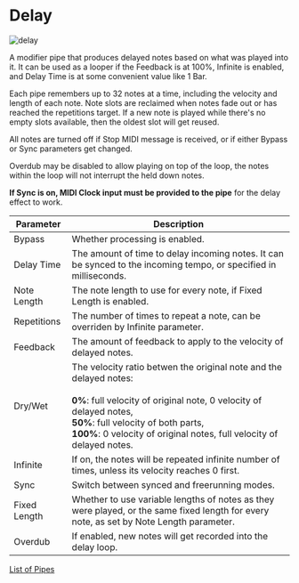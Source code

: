 # Delay

![delay](https://blokas.io/images/midihub/pipes/delay.svg)

A modifier pipe that produces delayed notes based on what was played into it. It can be used as a looper
if the Feedback is at 100%, Infinite is enabled, and Delay Time is at some convenient value like 1 Bar.

Each pipe remembers up to 32 notes at a time, including the velocity and length of each note. Note slots are
reclaimed when notes fade out or has reached the repetitions target. If a new note is played while there's no
empty slots available, then the oldest slot will get reused.

All notes are turned off if Stop MIDI message is received, or if either Bypass or Sync parameters get changed.

Overdub may be disabled to allow playing on top of the loop, the notes within the loop will not interrupt the
held down notes.

**If Sync is on, MIDI Clock input must be provided to the pipe** for the delay effect to work.

| Parameter              | Description                        |
| ---------------------- | ---------------------------------- |
| Bypass                 | Whether processing is enabled.     |
| Delay Time             | The amount of time to delay incoming notes. It can be synced to the incoming tempo, or specified in milliseconds. |
| Note Length            | The note length to use for every note, if Fixed Length is enabled.  |
| Repetitions            | The number of times to repeat a note, can be overriden by Infinite parameter.  |
| Feedback               | The amount of feedback to apply to the velocity of delayed notes. |
| Dry/Wet                | The velocity ratio betwen the original note and the delayed notes:<br/><br/>**0%**: full velocity of original note, 0 velocity of delayed notes,<br/>**50%**: full velocity of both parts,<br/>**100%**: 0 velocity of original notes, full velocity of delayed notes. |
| Infinite               | If on, the notes will be repeated infinite number of times, unless its velocity reaches 0 first. |
| Sync                   | Switch between synced and freerunning modes. |
| Fixed Length           | Whether to use variable lengths of notes as they were played, or the same fixed length for every note, as set by Note Length parameter. |
| Overdub                | If enabled, new notes will get recorded into the delay loop. |

<span class="blokas-web-hide">

[List of Pipes](index.md#the-list-of-pipes)

</span>